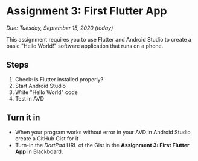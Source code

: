 # Assignment 3: First Flutter App

*Due: Tuesday, September 15, 2020 (today)*

This assignment requires you to use Flutter and Android Studio to create a basic "Hello World!" software application that runs on a phone.

## Steps

1. Check: is Flutter installed properly?
2. Start Android Studio
3. Write "Hello World" code
4. Test in AVD

## Turn it in

- When your program works without error in your AVD in Android Studio, create a GitHub Gist for it
- Turn-in the *DartPad* URL of the Gist in the **Assignment 3: First Flutter App** in Blackboard. 